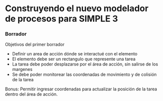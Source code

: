# Construyendo el nuevo modelador de procesos para SIMPLE 3

### Borrador

Objetivos del primer borrador

- Definir un area de acción dónde se interactué con el elemento
- El elemento debe ser un rectangulo que represente una tarea
- La tarea debe poder desplazarse por el área de acción, sin salirse de los margenes
- Se debe poder monitorear las coordenadas de movimiento y de colisión de la tarea

Bonus: Permitir ingresar coordenadas para actualizar la posición de la tarea dentro del área de acción.
